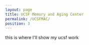```yaml
---
layout: page
title: UCSF Memory and Aging Center
permalink: /UCSFMAC/
position: 3
---
```


this is where I'll show my ucsf work 
